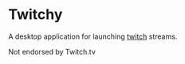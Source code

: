 # Twitchy
A desktop application for launching [twitch](http://twitch.tv) streams.

Not endorsed by Twitch.tv
